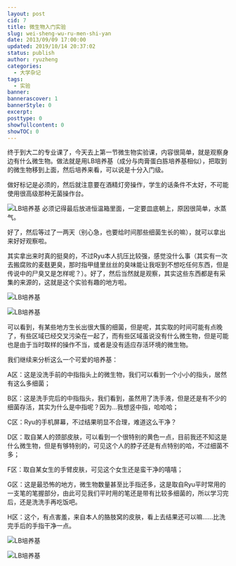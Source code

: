 ```yaml
---
layout: post
cid: 7
title: 微生物入门实验
slug: wei-sheng-wu-ru-men-shi-yan
date: 2013/09/09 17:00:00
updated: 2019/10/14 20:37:02
status: publish
author: ryuzheng
categories: 
  - 大学杂记
tags: 
  - 实验
banner: 
bannerascover: 1
bannerStyle: 0
excerpt: 
posttype: 0
showfullcontent: 0
showTOC: 0
---
```



终于到大二的专业课了，今天去上第一节微生物实验课，内容很简单，就是观察身边有什么微生物。做法就是用LB培养基（成分与肉膏蛋白胨培养基相似），把取到的微生物移到上面，然后培养来看，可以说是十分入门级。

做好标记是必须的，然后就注意要在酒精灯旁操作，学生的话条件不太好，不可能使用很高级那种无菌操作台。

![LB培养基](http://image15.poco.cn/mypoco/myphoto/20130909/16/17403536120130909165326025.jpg)
必须记得最后放进恒温箱里面，一定要皿底朝上，原因很简单，水蒸气。

好了，然后等过了一两天（别心急，也要给时间那些细菌生长的嘛），就可以拿出来好好观察啦。

其实拿出来时真的挺臭的，不过Ryu本人抗压比较强，感觉没什么事（其实有一次去搬腐败的麦麸更臭，那时指甲缝里丝丝的臭味能让我呕到不想吃任何东西，但是传说中的尸臭又是怎样呢？）。好了，然后当然就是观察，其实这些东西都是有采集的来源的，这就是这个实验有趣的地方啦。

![LB培养基](http://image15.poco.cn/mypoco/myphoto/20130919/20/17403536120130919200008034.jpg)

![LB培养基](http://image15.poco.cn/mypoco/myphoto/20130919/20/1740353612013091920052305.jpg)

可以看到，有某些地方生长出很大簇的细菌，但是呢，其实取的时间可能有点晚了，有些区域已经交叉污染在一起了，而有些区域虽说没有什么微生物，但是可能也是由于当时取样的操作不当，或者是没有适应存活环境的微生物。

我们继续来分析这么一个可爱的培养基：

A区：这是没洗手前的中指指头上的微生物，我们可以看到一个小小的指头，居然有这么多细菌；

B区：这是洗手完后的中指指头，我们看到，虽然用了洗手液，但是还是有不少的细菌存活，其实为什么是中指呢？因为...我想竖中指，哈哈哈；

C区：Ryu的手机屏幕，不过结果明显不合理，难道这么干净？

D区：取自某人的颈部皮肤，可以看到一个很特别的黄色一点，目前我还不知这是什么微生物，但是有够特别的，可见这个人的脖子还是有点特别的哈，不过细菌不多；

F区：取自某女生的手臂皮肤，可见这个女生还是蛮干净的嘻嘻；

G区：这是最恐怖的地方，微生物数量甚至比手指还多，这是取自Ryu平时常用的一支笔的笔握部分，由此可见我们平时用的笔还是带有比较多细菌的，所以学习完后，还是洗洗手再吃饭吧。

H区：这个，有点害羞，来自本人的胳肢窝的皮肤，看上去结果还可以嘛......比洗完手后的手指干净一点。

![LB培养基](http://image15.poco.cn/mypoco/myphoto/20130919/20/17403536120130919200839057.jpg)

![LB培养基](http://image15.poco.cn/mypoco/myphoto/20130919/20/17403536120130919200957071.jpg)